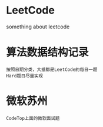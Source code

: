 # LeetCode
something about leetcode

# 算法数据结构记录
    按照日期分类，大抵都是LeetCode的每日一题
    Hard题目尽量实现

# 微软苏州
    CodeTop上面的微软面试题